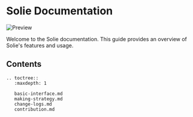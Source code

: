 # Solie Documentation

![Preview](https://github.com/cunarist/solie/assets/66480156/8521df2b-a315-4e00-8963-1db287e0c8ce)

Welcome to the Solie documentation. This guide provides an overview of Solie's features and usage.

## Contents

```{eval-rst}
.. toctree::
   :maxdepth: 1

   basic-interface.md
   making-strategy.md
   change-logs.md
   contribution.md
```
